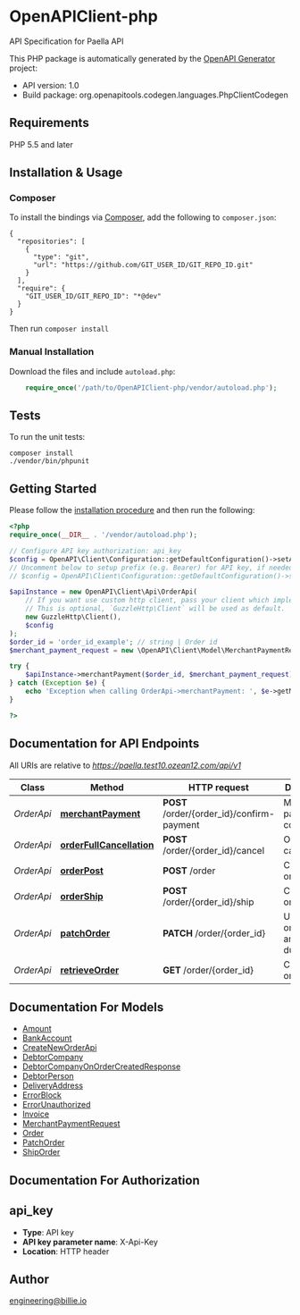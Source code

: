 # OpenAPIClient-php
API Specification for Paella API

This PHP package is automatically generated by the [OpenAPI Generator](https://openapi-generator.tech) project:

- API version: 1.0
- Build package: org.openapitools.codegen.languages.PhpClientCodegen

## Requirements

PHP 5.5 and later

## Installation & Usage
### Composer

To install the bindings via [Composer](http://getcomposer.org/), add the following to `composer.json`:

```
{
  "repositories": [
    {
      "type": "git",
      "url": "https://github.com/GIT_USER_ID/GIT_REPO_ID.git"
    }
  ],
  "require": {
    "GIT_USER_ID/GIT_REPO_ID": "*@dev"
  }
}
```

Then run `composer install`

### Manual Installation

Download the files and include `autoload.php`:

```php
    require_once('/path/to/OpenAPIClient-php/vendor/autoload.php');
```

## Tests

To run the unit tests:

```
composer install
./vendor/bin/phpunit
```

## Getting Started

Please follow the [installation procedure](#installation--usage) and then run the following:

```php
<?php
require_once(__DIR__ . '/vendor/autoload.php');

// Configure API key authorization: api_key
$config = OpenAPI\Client\Configuration::getDefaultConfiguration()->setApiKey('X-Api-Key', 'YOUR_API_KEY');
// Uncomment below to setup prefix (e.g. Bearer) for API key, if needed
// $config = OpenAPI\Client\Configuration::getDefaultConfiguration()->setApiKeyPrefix('X-Api-Key', 'Bearer');

$apiInstance = new OpenAPI\Client\Api\OrderApi(
    // If you want use custom http client, pass your client which implements `GuzzleHttp\ClientInterface`.
    // This is optional, `GuzzleHttp\Client` will be used as default.
    new GuzzleHttp\Client(),
    $config
);
$order_id = 'order_id_example'; // string | Order id
$merchant_payment_request = new \OpenAPI\Client\Model\MerchantPaymentRequest(); // \OpenAPI\Client\Model\MerchantPaymentRequest | 

try {
    $apiInstance->merchantPayment($order_id, $merchant_payment_request);
} catch (Exception $e) {
    echo 'Exception when calling OrderApi->merchantPayment: ', $e->getMessage(), PHP_EOL;
}

?>
```

## Documentation for API Endpoints

All URIs are relative to *https://paella.test10.ozean12.com/api/v1*

Class | Method | HTTP request | Description
------------ | ------------- | ------------- | -------------
*OrderApi* | [**merchantPayment**](docs/Api/OrderApi.md#merchantpayment) | **POST** /order/{order_id}/confirm-payment | Merchant payment confirmation
*OrderApi* | [**orderFullCancellation**](docs/Api/OrderApi.md#orderfullcancellation) | **POST** /order/{order_id}/cancel | Order full cancellation
*OrderApi* | [**orderPost**](docs/Api/OrderApi.md#orderpost) | **POST** /order | Create new order
*OrderApi* | [**orderShip**](docs/Api/OrderApi.md#ordership) | **POST** /order/{order_id}/ship | Create new order
*OrderApi* | [**patchOrder**](docs/Api/OrderApi.md#patchorder) | **PATCH** /order/{order_id} | Update order amount / duration
*OrderApi* | [**retrieveOrder**](docs/Api/OrderApi.md#retrieveorder) | **GET** /order/{order_id} | Create new order


## Documentation For Models

 - [Amount](docs/Model/Amount.md)
 - [BankAccount](docs/Model/BankAccount.md)
 - [CreateNewOrderApi](docs/Model/CreateNewOrderApi.md)
 - [DebtorCompany](docs/Model/DebtorCompany.md)
 - [DebtorCompanyOnOrderCreatedResponse](docs/Model/DebtorCompanyOnOrderCreatedResponse.md)
 - [DebtorPerson](docs/Model/DebtorPerson.md)
 - [DeliveryAddress](docs/Model/DeliveryAddress.md)
 - [ErrorBlock](docs/Model/ErrorBlock.md)
 - [ErrorUnauthorized](docs/Model/ErrorUnauthorized.md)
 - [Invoice](docs/Model/Invoice.md)
 - [MerchantPaymentRequest](docs/Model/MerchantPaymentRequest.md)
 - [Order](docs/Model/Order.md)
 - [PatchOrder](docs/Model/PatchOrder.md)
 - [ShipOrder](docs/Model/ShipOrder.md)


## Documentation For Authorization


## api_key

- **Type**: API key
- **API key parameter name**: X-Api-Key
- **Location**: HTTP header


## Author

engineering@billie.io


